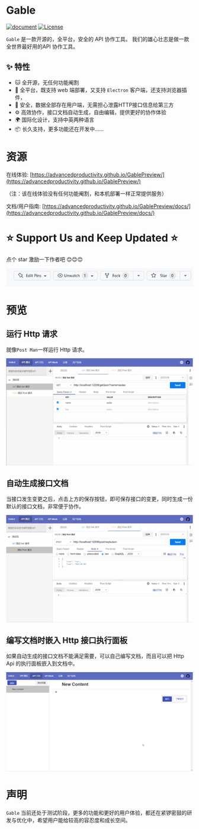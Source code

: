# Gable
[![document][document-image]][document-link]
[![License][license-badge]](LICENSE.md)

[license]: https://github.com/AdvancedProductivity/Gable/blob/main/LICENSE
[license-badge]: https://img.shields.io/badge/license-Apache%202-blue

[document-image]: https://github.com/AdvancedProductivity/Gable/actions/workflows/vuepress-deploy.yml/badge.svg
[document-link]: https://advancedproductivity.github.io/Gable/

`Gable` 是一款开源的，全平台，安全的 API 协作工具。
我们的雄心壮志是做一款全世界最好用的API 协作工具。

## ✨ 特性

- 🐱‍‍ 全开源，无任何功能阉割
- 🎨 全平台，既支持 web 端部署，又支持 `Electron` 客户端，还支持浏览器插件，
- 🌈 安全，数据全部存在用户端，无需担心泄露HTTP接口信息给第三方
- ⚙️ 高效协作，接口文档自动生成，自由编辑，提供更好的协作体验
- 🌍️ 国际化设计，支持中英两种语言
- 📦️ 长久支持，更多功能还在开发中......

# 资源

在线体验: [https://advancedproductivity.github.io/GablePreview/](https://advancedproductivity.github.io/GablePreview/)

（注：该在线体验没有任何功能阉割，和本机部署一样正常提供服务）

文档/用户指南: [https://advancedproductivity.github.io/GablePreview/docs/](https://advancedproductivity.github.io/GablePreview/docs/)

# :star: Support Us and Keep Updated :star:

点个 star 激励一下作者吧 😊😊😊

![ star me](./assets/StarMe.gif)

# 预览

## 运行 Http 请求
就像`Post Man`一样运行 Http 请求。

![ 运行HTTP 动画效果](./assets/RunHttp.gif)


## 自动生成接口文档
当接口发生变更之后，点击上方的保存按钮，即可保存接口的变更，同时生成一份默认的接口文档，非常便于协作。

![ 自动生成接口文档 动画效果](./assets/DocAutoGenerate.gif)

## 编写文档时嵌入 Http 接口执行面板

如果自动生成的接口文档不能满足需要，可以自己编写文档，而且可以把 Http Api 的执行面板嵌入到文档中。

![ 嵌入 Http 接口执行面板到文件中](./assets/DocFreeEdit.gif)

# 声明

`Gable` 当前还处于测试阶段，更多的功能和更好的用户体验，都还在紧锣密鼓的研发与优化中，希望用户能给较高的容忍度和成长空间。 
